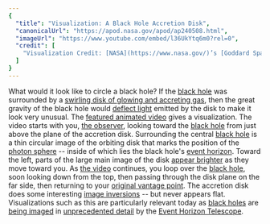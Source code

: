 ```yaml
---
{
  "title": "Visualization: A Black Hole Accretion Disk",
  "canonicalUrl": "https://apod.nasa.gov/apod/ap240508.html",
  "imageUrl": "https://www.youtube.com/embed/l36UkYtq6m0?rel=0",
  "credit": [
    "Visualization Credit: [NASA](https://www.nasa.gov/)’s [Goddard Space Flight Center](https://science.gsfc.nasa.gov/sci/), [Jeremy Schnittman](https://science.gsfc.nasa.gov/sed/bio/jeremy.d.schnittman)"
  ]
}
---
```


What would it look like to circle a black hole? If the [black hole](https://science.nasa.gov/universe/black-holes/) was surrounded by a [swirling disk of glowing and accreting gas](https://apod.nasa.gov/apod/ap190820.html), then the great gravity of the black hole would [deflect light](https://www.phy.mtu.edu/bht/rjn_bht.html) emitted by the disk to make it look very unusual. The [featured animated video](https://svs.gsfc.nasa.gov/13326) gives a visualization. The video starts with you, [the observer](https://images.freeimages.com/images/large-previews/755/dog-looking-at-the-camera-1411251.jpg), looking toward the [black hole](https://apod.nasa.gov/apod/ap240505.html) from just above the plane of the accretion disk. Surrounding the central [black hole](https://jila.colorado.edu/news-events/articles/what-happens-when-you-fall-black-hole) is a thin circular image of the orbiting disk that marks the position of the [photon sphere](https://en.wikipedia.org/wiki/Photon_sphere) -- inside of which lies the black hole's [event horizon](https://en.wikipedia.org/wiki/Event_horizon). Toward the left, parts of the large main image of the disk [appear brighter](https://en.wikipedia.org/wiki/Aberration_(astronomy)) as they move toward you. As [the video](https://www.youtube.com/watch?v=l36UkYtq6m0) continues, you loop over the [black hole](https://ui.adsabs.harvard.edu/abs/1993AmJPh..61..619N/abstract), soon looking down from the top, then passing through the disk plane on the far side, then returning to your [original vantage point](https://apod.nasa.gov/apod/image/2008/BhAccretionDisk_NasaSchnittman_3851_annotated.jpg). The accretion disk does some interesting [image inversions](https://apod.nasa.gov/apod/ap141026.html) -- but never appears flat. Visualizations such as this are particularly relevant today as [black holes](https://apod.nasa.gov/apod/ap190411.html) are [being imaged](https://apod.nasa.gov/apod/ap240401.html) in [unprecedented detail](https://apod.nasa.gov/apod/ap220513.html) by the [Event Horizon Telescope](https://eventhorizontelescope.org/).
